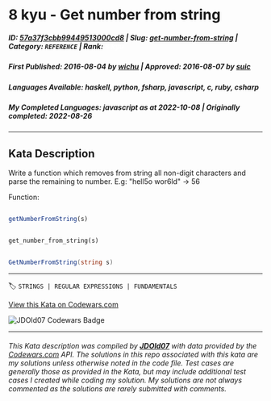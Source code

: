 # 8 kyu - Get number from string

##### **ID**: [57a37f3cbb99449513000cd8](https://www.codewars.com/kata/57a37f3cbb99449513000cd8) | **Slug**: [get-number-from-string](https://www.codewars.com/kata/57a37f3cbb99449513000cd8) | **Category**: `REFERENCE` | **Rank**: <span style="color:white">8 kyu</span>

##### **First Published**: 2016-08-04 ***by*** [wichu](https://www.codewars.com/users/wichu) | **Approved**: 2016-08-07 ***by*** [suic](https://www.codewars.com/users/suic)

##### **Languages Available**: haskell, python, fsharp, javascript, c, ruby, csharp

##### **My Completed Languages**: javascript ***as at*** 2022-10-08 | **Originally completed**: 2022-08-26

---

## Kata Description


Write a function which removes from string all non-digit characters and parse the remaining to number. E.g: "hell5o wor6ld" -> 56



Function:

```javascript

getNumberFromString(s)

```



```ruby

get_number_from_string(s)

```



```csharp

GetNumberFromString(string s)

```

---


🏷 `STRINGS | REGULAR EXPRESSIONS | FUNDAMENTALS`


[View this Kata on Codewars.com](https://www.codewars.com/kata/57a37f3cbb99449513000cd8)

![](https://www.codewars.com/users/jdold07/badges/large "JDOld07 Codewars Badge")

---

###### *This Kata description was compiled by [**JDOld07**](https://tpstech.dev) with data provided by the [Codewars.com](https://www.codewars.com) API.  The solutions in this repo associated with this kata are my solutions unless otherwise noted in the code file.  Test cases are generally those as provided in the Kata, but may include additional test cases I created while coding my solution.  My solutions are not always commented as the solutions are rarely submitted with comments.*
